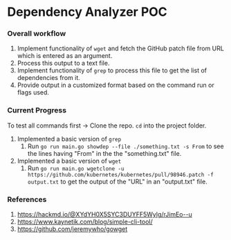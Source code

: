 # Dependency Analyzer POC

### Overall workflow

1. Implement functionality of `wget` and fetch the GitHub patch file from URL which is entered as an argument.
2. Process this output to a text file.
3. Implement functionality of `grep` to process this file to get the list of dependencies from it.
4. Provide output in a customized format based on the command run or flags used.

### Current Progress

To test all commands first -> Clone the repo. `cd` into the project folder.

1. Implemented a basic version of `grep`
   1. Run `go run main.go showdep --file ./something.txt -s From` to see the lines having "From" in the the "something.txt" file.
2. Implemented a basic version of `wget`
   1. Run `go run main.go wgetclone -u https://github.com/kubernetes/kubernetes/pull/98946.patch -f output.txt` to get the output of the "URL" in an "output.txt" file.

### References

1. https://hackmd.io/@XYdYH0X5SYC3DUYFF5Wylg/rJimEo--u
2. https://www.kaynetik.com/blog/simple-cli-tool/
3. https://github.com/jeremywho/gowget
